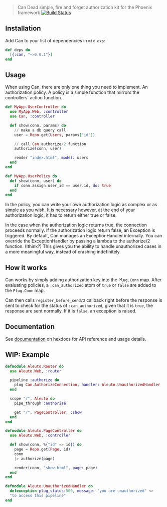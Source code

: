 > Can
> Dead simple, fire and forget authorization kit for the Phoenix framework
[![Build Status](https://semaphoreci.com/api/v1/imranismail/can/branches/master/badge.svg)](https://semaphoreci.com/imranismail/can)

## Installation
Add Can to your list of dependencies in `mix.exs`:

```elixir
def deps do
  [{:can, "~>0.0.1"}]
end
```

## Usage
When using Can, there are only one thing you need to implement. An authorization policy.
A policy is a simple function that mirrors the controllers' action function.

```elixir
def MyApp.UserController do
  use MyApp.Web, :controller
  use Can, :controller

  def show(conn, params) do
    // make a db query call
    user = Repo.get(Users, params["id"])

    // call Can.authorize/2 function
    authorize(conn, user)

    render "index.html", model: users
  end
end
```

```elixir
def MyApp.UserPolicy do
  def show(conn, user) do
    if conn.assign.user_id == user.id, do: true
  end
end
```

In the policy, you can write your own authorization logic as complex or as simple as you wish.
It is necessary however, at the end of your authorization logic, it has to return either true or false.

In the case when the authorization logic returns true, the connection proceeds normally.
If the authorization logic return false, an Exception is triggered. By default, Can manages an ExceptionHandler internally.
You can override the ExceptionHandler by passing a lambda to the authorize/2 function. (Ithink?)
This gives you the ability to handle unauthorized cases in a more meaningful way, instead of crashing indefinitely.

## How it works
Can works by simply adding authorization key into the `Plug.Conn` map. After evaluating policies, a `:can_authorized` atom of `true` or `false`
are added to the `Plug.Conn` map.

Can then calls `register_before_send/2` callback right before the response is sent to check for the status of `:can_authorized`, given that it is `true`,
the response are sent normally. If it is `false`, an exception is raised.


## Documentation
See [documentation](http://hexdocs.pm/can/) on hexdocs for API reference and usage details.


## WIP: Example
```elixir
defmodule Aleuto.Router do
  use Aleuto.Web, :router

  pipeline :authorize do
    plug Can.AuthorizeConnection, handler: Aleuto.UnauthorizedHandler
  end

  scope "/", Aleuto do
    pipe_through :authorize

    get "/", PageController, :show
  end
end

defmodule Aleuto.PageController do
  use Aleuto.Web, :controller

  def show(conn, %{"id" => id}) do
    page = Repo.get(Page, id)
    conn
    |> authorize(page)

    render(conn, "show.html", page: page)
  end
end

defmodule Aleuto.UnauthorizedHandler do
  defexception plug_status:500, message: "you are unauthorized" <>
  "to access this pipeline"
end
```